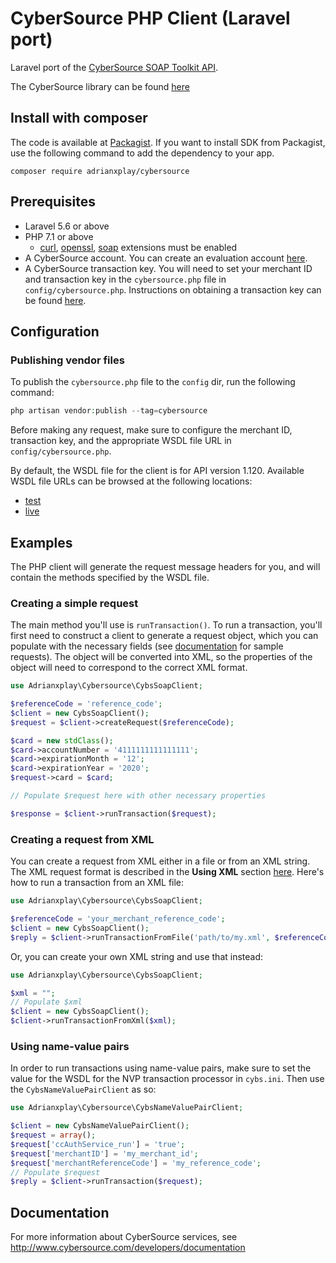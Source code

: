 # CyberSource PHP Client (Laravel port)

Laravel port of the [CyberSource SOAP Toolkit API](http://www.cybersource.com/developers/getting_started/integration_methods/soap_toolkit_api).

The CyberSource library can be found [here](https://github.com/CyberSource/cybersource-sdk-php)


## Install with composer
The code is available at [Packagist](https://packagist.org/packages/adrianxplay/cybersource).
If you want to install SDK from Packagist, use the following command to add the
dependency to your app.
```
composer require adrianxplay/cybersource
```

## Prerequisites

- Laravel 5.6 or above
- PHP 7.1 or above
   - [curl](http://php.net/manual/en/book.curl.php), [openssl](http://php.net/manual/en/book.openssl.php), [soap](http://php.net/manual/en/book.soap.php) extensions must be enabled
- A CyberSource account. You can create an evaluation account [here](http://www.cybersource.com/register/).
- A CyberSource transaction key. You will need to set your merchant ID and transaction key in the ````cybersource.php```` file in ````config/cybersource.php````. Instructions on obtaining a transaction key can be found [here](http://www.cybersource.com/developers/integration_methods/simple_order_and_soap_toolkit_api/soap_api/html/wwhelp/wwhimpl/js/html/wwhelp.htm#href=Intro.04.3.html).

## Configuration

### Publishing vendor files

To publish the `cybersource.php` file to the `config` dir, run the following command:

```php
php artisan vendor:publish --tag=cybersource
```

 Before making any request, make sure to configure the merchant ID, transaction key, and the appropriate WSDL file URL in ````config/cybersource.php````.

 By default, the WSDL file for the client is for API version 1.120. Available WSDL file URLs can be browsed at the following locations:

- [test](https://ics2wstest.ic3.com/commerce/1.x/transactionProcessor/)
- [live](https://ics2ws.ic3.com/commerce/1.x/transactionProcessor/)

## Examples

The PHP client will generate the request message headers for you, and will contain the methods specified by the WSDL file.

### Creating a simple request
The main method you'll use is ````runTransaction()````. To run a transaction, you'll first need to construct a client to generate a request object, which you can populate with the necessary fields (see [documentation](http://www.cybersource.com/developers/integration_methods/simple_order_and_soap_toolkit_api/soap_api/html/wwhelp/wwhimpl/js/html/wwhelp.htm#href=Intro.04.4.html) for sample requests). The object will be converted into XML, so the properties of the object will need to correspond to the correct XML format.

```php
use Adrianxplay\Cybersource\CybsSoapClient;

$referenceCode = 'reference_code';
$client = new CybsSoapClient();
$request = $client->createRequest($referenceCode);

$card = new stdClass();
$card->accountNumber = '4111111111111111';
$card->expirationMonth = '12';
$card->expirationYear = '2020';
$request->card = $card;

// Populate $request here with other necessary properties

$response = $client->runTransaction($request);
```

### Creating a request from XML
You can create a request from XML either in a file or from an XML string. The XML request format is described in the **Using XML** section [here](http://apps.cybersource.com/library/documentation/dev_guides/Simple_Order_API_Clients/Client_SDK_SO_API.pdf). Here's how to run a transaction from an XML file:

```php
use Adrianxplay\Cybersource\CybsSoapClient;

$referenceCode = 'your_merchant_reference_code';
$client = new CybsSoapClient();
$reply = $client->runTransactionFromFile('path/to/my.xml', $referenceCode);
```

Or, you can create your own XML string and use that instead:

```php
use Adrianxplay\Cybersource\CybsSoapClient;

$xml = "";
// Populate $xml
$client = new CybsSoapClient();
$client->runTransactionFromXml($xml);
```

### Using name-value pairs
In order to run transactions using name-value pairs, make sure to set the value for the WSDL for the NVP transaction processor in ````cybs.ini````. Then use the ````CybsNameValuePairClient```` as so:

```php
use Adrianxplay\Cybersource\CybsNameValuePairClient;

$client = new CybsNameValuePairClient();
$request = array();
$request['ccAuthService_run'] = 'true';
$request['merchantID'] = 'my_merchant_id';
$request['merchantReferenceCode'] = 'my_reference_code';
// Populate $request
$reply = $client->runTransaction($request);
```

## Documentation

For more information about CyberSource services, see <http://www.cybersource.com/developers/documentation>
